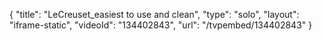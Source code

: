 {
    "title": "LeCreuset_easiest to use and clean",
    "type": "solo",
    "layout": "iframe-static",
    "videoId": "134402843",
    "url": "\/tvpembed\/134402843"
}